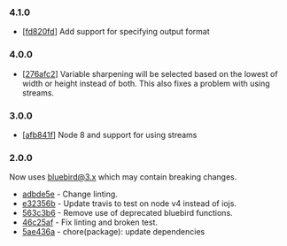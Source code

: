 ### 4.1.0

* [[fd820fd](../../commit/fd820fd)] Add support for specifying output format

### 4.0.0

* [[276afc2](../../commit/276afc2)] Variable sharpening will be selected based on the lowest of width or height instead of both. This also fixes a problem with using streams.

### 3.0.0

* [[afb841f](../../commit/afb841f)] Node 8 and support for using streams

### 2.0.0

Now uses bluebird@3.x which may contain breaking changes.

* [adbde5e](../commit/adbde5e) - Change linting.
* [e32356b](../commit/e32356b) - Update travis to test on node v4 instead of iojs.
* [563c3b6](../commit/563c3b6) - Remove use of deprecated bluebird functions.
* [46c25af](../commit/46c25af) - Fix linting and broken test.
* [5ae436a](../commit/5ae436a) - chore(package): update dependencies
